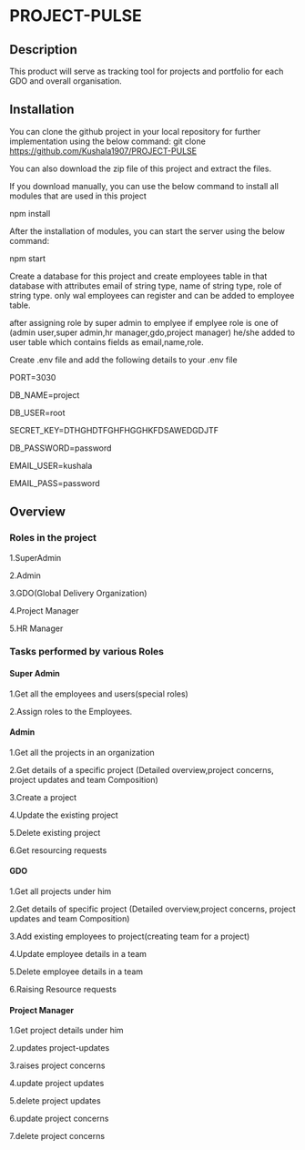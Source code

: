 # PROJECT-PULSE
## Description
This product will serve as tracking tool for projects and portfolio for each GDO and overall organisation. 


## Installation

You can clone the github project in your local repository for further implementation using the below command:
git clone https://github.com/Kushala1907/PROJECT-PULSE

You can also download the zip file of this project and extract the files.

If you download manually, you can use the below command to install all modules that are used in this project

  npm install

After the installation of modules, you can start the server using the below command:

  npm start
  
Create a database for this project and create employees table in that database with attributes email of string type, name of string type, role of string type.
only wal employees can register and can be added to employee table.

after assigning role by super admin to emplyee if emplyee role is one of (admin user,super admin,hr manager,gdo,project manager) he/she added to user table which contains fields as email,name,role.

Create .env file and add the following details to your .env file

PORT=3030

DB_NAME=project

DB_USER=root

SECRET_KEY=DTHGHDTFGHFHGGHKFDSAWEDGDJTF

DB_PASSWORD=password

EMAIL_USER=kushala

EMAIL_PASS=password

## Overview
### Roles in the project

1.SuperAdmin

2.Admin

3.GDO(Global Delivery Organization)

4.Project Manager

5.HR Manager


### Tasks performed by various Roles

#### Super Admin

 1.Get all the employees and users(special roles)
 
 2.Assign roles to the Employees.
 
#### Admin

 1.Get all the projects in an organization
 
 2.Get details of a specific project (Detailed overview,project concerns, project updates and team Composition)
 
 3.Create a project
 
 4.Update the existing project
 
 5.Delete existing project
 
 6.Get resourcing requests
 
#### GDO

 1.Get all projects under him
 
 2.Get details of specific project (Detailed overview,project concerns, project updates and team Composition)
 
 3.Add existing employees to project(creating team for a project)
 
 4.Update employee details in a team
 
 5.Delete employee details in a team
 
 6.Raising Resource requests
 
#### Project Manager

 1.Get project details under him
 
 2.updates project-updates 
 
 3.raises project concerns
 
 4.update project updates
 
 5.delete project updates
 
 6.update project concerns
 
 7.delete project concerns 
